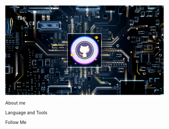 ![Header](https://github.com/Orsofey/orsofey/blob/main/assets/Screenshot_161.png)

About me

Language and Tools

Follow Me
